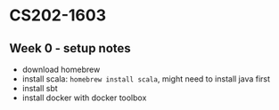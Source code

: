 # CS202-1603

## Week 0 - setup notes

* download homebrew
* install scala: `homebrew install scala`, might need to install java first
* install sbt
* install docker with docker toolbox
